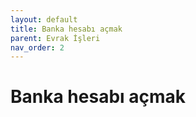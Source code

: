 ```yaml
---
layout: default
title: Banka hesabı açmak
parent: Evrak İşleri
nav_order: 2
---
```


# Banka hesabı açmak

[//]: # (TBD)
[//]: # (To make it as easy as possible to write documentation in plain Markdown, most UI components are styled using default Markdown elements with few additional CSS classes needed.)

[//]: # ({: .fs-6 .fw-300 })